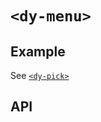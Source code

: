 # `<dy-menu>`

## Example

See [`<dy-pick>`](./pick.md)

## API

<gbp-api src="/src/elements/menu.ts"></gbp-api>
